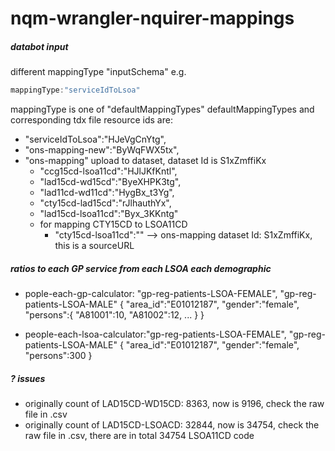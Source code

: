 # nqm-wrangler-nquirer-mappings

##### databot input
different mappingType "inputSchema"
e.g.

```javascript
mappingType:"serviceIdToLsoa"
```
mappingType is one of "defaultMappingTypes"
defaultMappingTypes and corresponding tdx file resource ids are: 
* "serviceIdToLsoa":"HJeVgCnYtg",
* "ons-mapping-new":"ByWqFWX5tx",
* "ons-mapping" upload to dataset, dataset Id is S1xZmffiKx
  * "ccg15cd-lsoa11cd":"HJlJKfKntl",
  * "lad15cd-wd15cd":"ByeXHPK3tg",
  * "lad11cd-wd11cd":"HygBx_t3Yg",
  * "cty15cd-lad15cd":"rJlhauthYx",
  * "lad15cd-lsoa11cd":"Byx_3KKntg"
  * for mapping CTY15CD to LSOA11CD 
    * "cty15cd-lsoa11cd":"" --> ons-mapping dataset Id: S1xZmffiKx, this is a sourceURL
##### ratios to each GP service from each LSOA each demographic
* pople-each-gp-calculator: "gp-reg-patients-LSOA-FEMALE", "gp-reg-patients-LSOA-MALE" 
  {
    "area_id":"E01012187",
    "gender":"female",
    "persons":{
      "A81001":10,
      "A81002":12,  ...
    }
  }

* people-each-lsoa-calculator:"gp-reg-patients-LSOA-FEMALE", "gp-reg-patients-LSOA-MALE"
  {
    "area_id":"E01012187",
    "gender":"female",
    "persons":300
  }

##### ? issues
* originally count of LAD15CD-WD15CD: 8363, now is 9196, check the raw file in .csv
* originally count of LAD15CD-LSOACD: 32844, now is 34754, check the raw file in .csv, there are in total 34754 LSOA11CD code